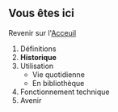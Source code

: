 ## Vous êtes ici

Revenir sur l'[Acceuil](Introduction.md)

1. Définitions
2. **Historique**
3. Utilisation
   * Vie quotidienne
   * En bibliothèque
4. Fonctionnement technique
5. Avenir
